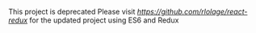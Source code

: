 This project is deprecated
Please visit *https://github.com/rlolage/react-redux* for the updated project using ES6 and Redux

